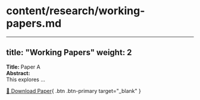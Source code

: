 # content/research/working-papers.md
---
title: "Working Papers"
weight: 2
---

**Title:** Paper A  
**Abstract:**  
This explores ...  

[📄 Download Paper](/files/working-paper-a.pdf){ .btn .btn-primary target="_blank" }
